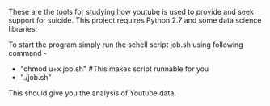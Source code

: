 These are the tools for studying how youtube is used to provide and seek support for suicide.
This project requires Python 2.7 and some data science libraries.

To start the program simply run the schell script job.sh using following command -
 - "chmod u+x job.sh" #This makes script runnable for you
 - "./job.sh"

This should give you the analysis of Youtube data.